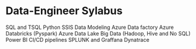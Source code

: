# Data-Engineer Sylabus 
SQL and TSQL
Python
SSIS
Data Modeling
Azure Data factory
Azure Databricks (Pyspark)
Azure Data Lake
Big Data (Hadoop, Hive and No SQL)
Power BI
CI/CD pipelines
SPLUNK and Graffana
Dynatrace

